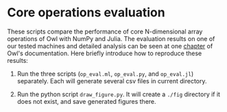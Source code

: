 # Core operations evaluation

These scripts compare the performance of core N-dimensional array operations of Owl with NumPy and Julia. The evaluation results on one of our tested machines and detailed analysis can be seen at one [chapter](http://ocaml.xyz/chapter/perfcmp.html) of Owl's documentation. Here briefly introduce how to reproduce these results:

1. Run the three scripts (`op_eval.ml`, `op_eval.py`, and `op_eval.jl`) separately. Each will generate several csv files in current directory.

2. Run the python script `draw_figure.py`. It will create a `./fig` directory if it does not exist, and save generated figures there. 
